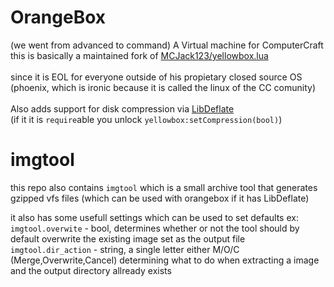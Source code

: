 # OrangeBox
(we went from advanced to command)
A Virtual machine for ComputerCraft<br>
this is basically a maintained fork of [MCJack123/yellowbox.lua](https://gist.github.com/MCJack123/e634347fe7a3025d19d9f7fcf7e01c24)<br>
<br>
since it is EOL for everyone outside of his propietary closed source OS (phoenix, which is ironic because it is called the linux of the CC comunity)<br>
<br>
Also adds support for disk compression via [LibDeflate](https://github.com/MCJack123/CC-Archive/LibDeflate.lua)<br>
(if it it is `require`able you unlock `yellowbox:setCompression(bool)`)<br>

# imgtool
this repo also contains `imgtool` which is a small archive tool that generates gzipped vfs files (which can be used with orangebox if it has LibDeflate)

it also has some usefull settings which can be used to set defaults ex:
`imgtool.overwite` - bool, determines whether or not the tool should by default overwrite the existing image set as the output file
`imgtool.dir_action` - string, a single letter either M/O/C (Merge,Overwrite,Cancel) determining what to do when extracting a image and the output directory allready exists